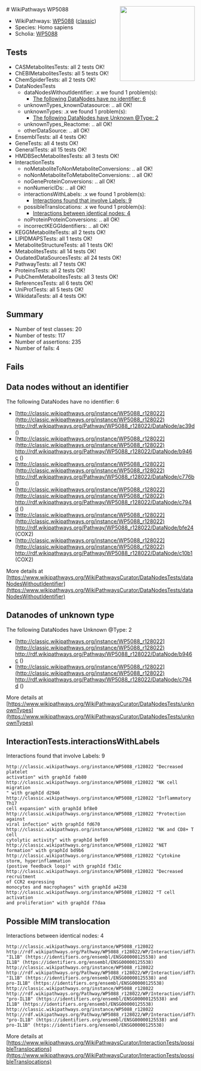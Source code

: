 <img style="float: right; width: 200px" src="https://upload.wikimedia.org/wikipedia/commons/thumb/8/83/Wplogo_with_text_500.png/640px-Wplogo_with_text_500.png" />
# WikiPathways WP5088

* WikiPathways: [WP5088](https://wikipathways.org/pathways/WP5088) ([classic](https://classic.wikipathways.org/instance/WP5088))
* Species: Homo sapiens
* Scholia: [WP5088](https://scholia.toolforge.org/wikipathways/WP5088)
## Tests
* CASMetabolitesTests: all 2 tests OK!
* ChEBIMetabolitesTests: all 5 tests OK!
* ChemSpiderTests: all 2 tests OK!
* DataNodesTests
    * dataNodesWithoutIdentifier: .x we found 1 problem(s):
        * [The following DataNodes have no identifier: 6](#d2d32fa5)
    * unknownTypes_knownDatasource: .. all OK!
    * unknownTypes: .x we found 1 problem(s):
        * [The following DataNodes have Unknown @Type: 2](#839973e0)
    * unknownTypes_Reactome: .. all OK!
    * otherDataSource: .. all OK!
* EnsemblTests: all 4 tests OK!
* GeneTests: all 4 tests OK!
* GeneralTests: all 15 tests OK!
* HMDBSecMetabolitesTests: all 3 tests OK!
* InteractionTests
    * noMetaboliteToNonMetaboliteConversions: .. all OK!
    * noNonMetaboliteToMetaboliteConversions: .. all OK!
    * noGeneProteinConversions: .. all OK!
    * nonNumericIDs: .. all OK!
    * interactionsWithLabels: .x we found 1 problem(s):
        * [Interactions found that involve Labels: 9](#630d2680)
    * possibleTranslocations: .x we found 1 problem(s):
        * [Interactions between identical nodes: 4](#1c118209)
    * noProteinProteinConversions: .. all OK!
    * incorrectKEGGIdentifiers: .. all OK!
* KEGGMetaboliteTests: all 2 tests OK!
* LIPIDMAPSTests: all 1 tests OK!
* MetaboliteStructureTests: all 1 tests OK!
* MetabolitesTests: all 14 tests OK!
* OudatedDataSourcesTests: all 24 tests OK!
* PathwayTests: all 7 tests OK!
* ProteinsTests: all 2 tests OK!
* PubChemMetabolitesTests: all 3 tests OK!
* ReferencesTests: all 6 tests OK!
* UniProtTests: all 5 tests OK!
* WikidataTests: all 4 tests OK!


## Summary

* Number of test classes: 20
* Number of tests: 117
* Number of assertions: 235
* Number of fails: 4

## Fails

<a name="d2d32fa5" />

## Data nodes without an identifier

The following DataNodes have no identifier: 6

* [http://classic.wikipathways.org/instance/WP5088_r128022](http://classic.wikipathways.org/instance/WP5088_r128022) http://rdf.wikipathways.org/Pathway/WP5088_r128022/DataNode/ac39d ()
* [http://classic.wikipathways.org/instance/WP5088_r128022](http://classic.wikipathways.org/instance/WP5088_r128022) http://rdf.wikipathways.org/Pathway/WP5088_r128022/DataNode/b946c ()
* [http://classic.wikipathways.org/instance/WP5088_r128022](http://classic.wikipathways.org/instance/WP5088_r128022) http://rdf.wikipathways.org/Pathway/WP5088_r128022/DataNode/c776b ()
* [http://classic.wikipathways.org/instance/WP5088_r128022](http://classic.wikipathways.org/instance/WP5088_r128022) http://rdf.wikipathways.org/Pathway/WP5088_r128022/DataNode/c794d ()
* [http://classic.wikipathways.org/instance/WP5088_r128022](http://classic.wikipathways.org/instance/WP5088_r128022) http://rdf.wikipathways.org/Pathway/WP5088_r128022/DataNode/bfe24 (COX2)
* [http://classic.wikipathways.org/instance/WP5088_r128022](http://classic.wikipathways.org/instance/WP5088_r128022) http://rdf.wikipathways.org/Pathway/WP5088_r128022/DataNode/c10b1 (COX2)


More details at [https://www.wikipathways.org/WikiPathwaysCurator/DataNodesTests/dataNodesWithoutIdentifier](https://www.wikipathways.org/WikiPathwaysCurator/DataNodesTests/dataNodesWithoutIdentifier)

<a name="839973e0" />

## Datanodes of unknown type

The following DataNodes have Unknown @Type: 2

* [http://classic.wikipathways.org/instance/WP5088_r128022](http://classic.wikipathways.org/instance/WP5088_r128022) http://rdf.wikipathways.org/Pathway/WP5088_r128022/DataNode/b946c ()
* [http://classic.wikipathways.org/instance/WP5088_r128022](http://classic.wikipathways.org/instance/WP5088_r128022) http://rdf.wikipathways.org/Pathway/WP5088_r128022/DataNode/c794d ()


More details at [https://www.wikipathways.org/WikiPathwaysCurator/DataNodesTests/unknownTypes](https://www.wikipathways.org/WikiPathwaysCurator/DataNodesTests/unknownTypes)

<a name="630d2680" />

## InteractionTests.interactionsWithLabels

Interactions found that involve Labels: 9
```
http://classic.wikipathways.org/instance/WP5088_r128022 "Decreased platelet 
activation" with graphId fab80
http://classic.wikipathways.org/instance/WP5088_r128022 "NK cell migration
" with graphId d2946
http://classic.wikipathways.org/instance/WP5088_r128022 "Inflammatory Th17 
cell expansion" with graphId bf8e0
http://classic.wikipathways.org/instance/WP5088_r128022 "Protection against 
viral infection" with graphId fd670
http://classic.wikipathways.org/instance/WP5088_r128022 "NK and CD8+ T cell 
cytolytic activity" with graphId bef69
http://classic.wikipathways.org/instance/WP5088_r128022 "NET formation" with graphId bd9b6
http://classic.wikipathways.org/instance/WP5088_r128022 "Cytokine storm, hyperinflammation 
(postive feedback loop)" with graphId f3d1c
http://classic.wikipathways.org/instance/WP5088_r128022 "Decreased recruitment 
of CCR2 expressing 
monocytes and macrophages" with graphId a4238
http://classic.wikipathways.org/instance/WP5088_r128022 "T cell activation 
and proliferation" with graphId f7daa
```

<a name="1c118209" />

## Possible MIM translocation

Interactions between identical nodes: 4
```
http://classic.wikipathways.org/instance/WP5088_r128022 http://rdf.wikipathways.org/Pathway/WP5088_r128022/WP/Interaction/idf7ae457b "IL1B" (https://identifiers.org/ensembl/ENSG00000125538) and 
IL1B" (https://identifiers.org/ensembl/ENSG00000125538)
http://classic.wikipathways.org/instance/WP5088_r128022 http://rdf.wikipathways.org/Pathway/WP5088_r128022/WP/Interaction/idf7ae457b "IL1B" (https://identifiers.org/ensembl/ENSG00000125538) and 
pro-IL1B" (https://identifiers.org/ensembl/ENSG00000125538)
http://classic.wikipathways.org/instance/WP5088_r128022 http://rdf.wikipathways.org/Pathway/WP5088_r128022/WP/Interaction/idf7ae457b "pro-IL1B" (https://identifiers.org/ensembl/ENSG00000125538) and 
IL1B" (https://identifiers.org/ensembl/ENSG00000125538)
http://classic.wikipathways.org/instance/WP5088_r128022 http://rdf.wikipathways.org/Pathway/WP5088_r128022/WP/Interaction/idf7ae457b "pro-IL1B" (https://identifiers.org/ensembl/ENSG00000125538) and 
pro-IL1B" (https://identifiers.org/ensembl/ENSG00000125538)
```

More details at [https://www.wikipathways.org/WikiPathwaysCurator/InteractionTests/possibleTranslocations](https://www.wikipathways.org/WikiPathwaysCurator/InteractionTests/possibleTranslocations)

